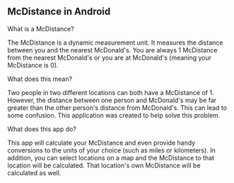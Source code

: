 McDistance in Android
---------------------

What is a McDistance?

The McDistance is a dynamic measurement unit. It measures the distance between you and the nearest McDonald's. You are always 1 McDistance from the nearest McDonald's or you are at McDonald's (meaning your McDistance is 0).

What does this mean?

Two people in two different locations can both have a McDistance of 1. However, the distance between one person and McDonald's may be far greater than the other person's distance from McDonald's. This can lead to some confusion. This application was created to help solve this problem.

What does this app do?

This app will calculate your McDistance and even provide handy conversions to the units of your choice (such as miles or kilometers). In addition, you can select locations on a map and the McDistance to that location will be calculated. That location's own McDistance will be calculated as well.
